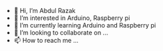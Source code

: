 - 👋 Hi, I’m Abdul Razak
- 👀 I’m interested in Arduino, Raspberry pi
- 🌱 I’m currently learning Arduino and Raspberry pi
- 💞️ I’m looking to collaborate on ...
- 📫 How to reach me ...

<!---
arazak4u/arazak4u is a ✨ special ✨ repository because its `README.md` (this file) appears on your GitHub profile.
You can click the Preview link to take a look at your changes.
--->
